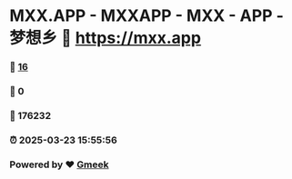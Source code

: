 # MXX.APP - MXXAPP - MXX - APP -  梦想乡 :link: https://mxx.app 
### :page_facing_up: [16](https://mxx.app/tag.html) 
### :speech_balloon: 0 
### :hibiscus: 176232 
### :alarm_clock: 2025-03-23 15:55:56 
### Powered by :heart: [Gmeek](https://github.com/Meekdai/Gmeek)
